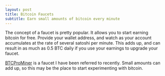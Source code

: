 ```yaml
---
layout: post
title: Bitcoin Faucets
subtitle: Earn small amounts of bitcoin every minute
---
```


The concept of a faucet is pretty popular.  It allows you to start earning bitcoin for free.
Provide your wallet address, and watch as your account accumulates at the rate of several
satoshi per minute.  This adds up, and can result in as much as 0.5 BTC daily if you use your
earnings to upgrade your faucet.

[BTCProMiner](https://btcprominer.life/181494) is a faucet I have been referred to recently.
Small amounts can add up, so this may be the place to start experimenting with bitcoin.
